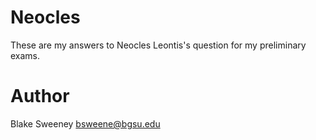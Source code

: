 # Neocles #

These are my answers to Neocles Leontis's question for my preliminary exams.


# Author #
Blake Sweeney <bsweene@bgsu.edu>
